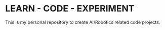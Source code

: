 # LEARN - CODE - EXPERIMENT

This is my personal repository to create AI/Robotics related code projects.